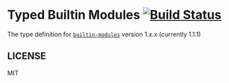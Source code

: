 # Typed Builtin Modules  [![Build Status](https://travis-ci.org/j-oliveras/typed-builtin-modules.svg?branch=master)](https://travis-ci.org/j-oliveras/typed-builtin-modules)


The type definition for [`builtin-modules`](https://github.com/sindresorhus/builtin-modules.git) version 1.x.x (currently 1.1.1)

## LICENSE

MIT
